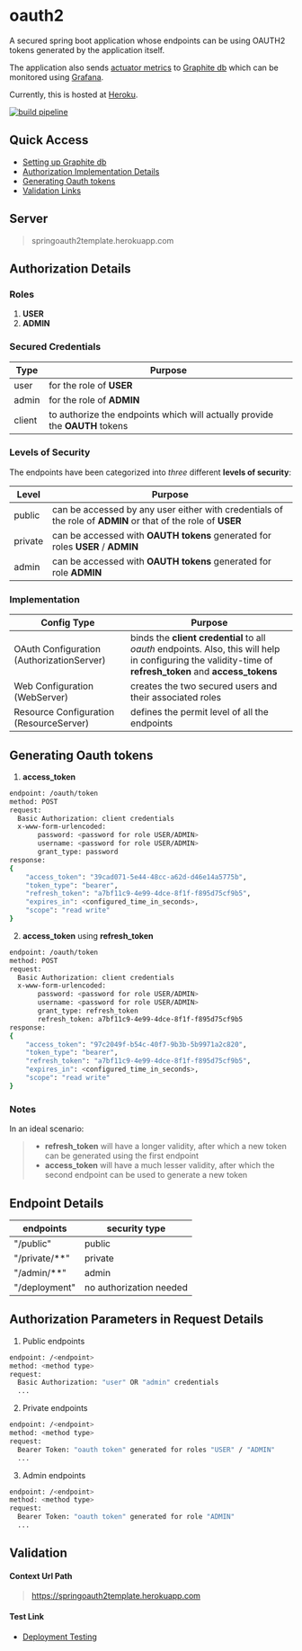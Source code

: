 # oauth2

A secured spring boot application whose endpoints can be using OAUTH2 tokens generated by the application itself. 

The application also sends [actuator metrics](https://www.javatpoint.com/spring-boot-actuator#:~:text=Spring%20Boot%20Actuator%20is%20a,place%20where%20the%20resources%20live) to [Graphite db](https://graphiteapp.org/) which can be monitored using [Grafana](https://grafana.com/).

Currently, this is hosted at [Heroku](https://www.heroku.com/).

[![build pipeline](https://circleci.com/gh/ImRohitSingh/oauth2.svg?style=svg)](https://circleci.com/gh/ImRohitSingh/oauth2)

## Quick Access

* [Setting up Graphite db](https://github.com/ImRohitSingh/oauth2/blob/main/HELP.md#graphite)
* [Authorization Implementation Details](https://github.com/ImRohitSingh/oauth2#implementation)
* [Generating Oauth tokens](https://github.com/ImRohitSingh/oauth2#generating-oauth-tokens)
* [Validation Links](https://github.com/ImRohitSingh/oauth2#validation)

## Server

> springoauth2template.herokuapp.com

## Authorization Details

### Roles
  1. **USER**
  2. **ADMIN**

### Secured Credentials

Type | Purpose
----------  | -----------
user | for the role of **USER**
admin | for the role of **ADMIN**
client | to authorize the endpoints which will actually provide the **OAUTH** tokens

### Levels of Security

The endpoints have been categorized into *three* different **levels of security**:

Level | Purpose
----------  | -----------
public | can be accessed by any user either with credentials of the role of **ADMIN** or that of the role of  **USER**
private | can be accessed with **OAUTH tokens** generated for roles **USER** / **ADMIN**
admin | can be accessed with **OAUTH tokens** generated for role **ADMIN**

### Implementation

Config Type | Purpose
----------  | -----------
OAuth Configuration (AuthorizationServer) | binds the **client credential** to all *oauth* endpoints. Also, this will help in configuring the validity-time of **refresh_token** and **access_tokens**
Web Configuration (WebServer) | creates the two secured users and their associated roles
Resource Configuration (ResourceServer) | defines the permit level of all the endpoints

## Generating Oauth tokens

1. **access_token**
```sh
endpoint: /oauth/token
method: POST
request:
  Basic Authorization: client credentials
  x-www-form-urlencoded:
       password: <password for role USER/ADMIN> 
       username: <password for role USER/ADMIN>
       grant_type: password
response:
{
    "access_token": "39cad071-5e44-48cc-a62d-d46e14a5775b",
    "token_type": "bearer",
    "refresh_token": "a7bf11c9-4e99-4dce-8f1f-f895d75cf9b5",
    "expires_in": <configured_time_in_seconds>,
    "scope": "read write"
}
```

2. **access_token** using **refresh_token**
```sh
endpoint: /oauth/token
method: POST
request:
  Basic Authorization: client credentials
  x-www-form-urlencoded:
       password: <password for role USER/ADMIN> 
       username: <password for role USER/ADMIN>
       grant_type: refresh_token
       refresh_token: a7bf11c9-4e99-4dce-8f1f-f895d75cf9b5
response:
{
    "access_token": "97c2049f-b54c-40f7-9b3b-5b9971a2c820",
    "token_type": "bearer",
    "refresh_token": "a7bf11c9-4e99-4dce-8f1f-f895d75cf9b5",
    "expires_in": <configured_time_in_seconds>,
    "scope": "read write"
}
```

### Notes

In an ideal scenario:
> * **refresh_token** will have a longer validity, after which a new token can be generated using the first endpoint
> * **access_token** will have a much lesser validity, after which the second endpoint can be used to generate a new token

## Endpoint Details
endpoints | security type
----------  | -----------
"/public" | public
"/private/**" | private
"/admin/**" | admin
"/deployment" | no authorization needed

## Authorization Parameters in Request Details

1. Public endpoints
```sh
endpoint: /<endpoint>
method: <method type>
request:
  Basic Authorization: "user" OR "admin" credentials
  ...
```

2. Private endpoints
```sh
endpoint: /<endpoint>
method: <method type>
request:
  Bearer Token: "oauth token" generated for roles "USER" / "ADMIN"
  ...
```

3. Admin endpoints
```sh
endpoint: /<endpoint>
method: <method type>
request:
  Bearer Token: "oauth token" generated for role "ADMIN"
  ...
```

## Validation

#### Context Url Path

> https://springoauth2template.herokuapp.com

#### Test Link

* [Deployment Testing](https://springoauth2template.herokuapp.com/deployment)
